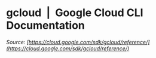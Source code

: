 # gcloud  |  Google Cloud CLI Documentation

*Source: [https://cloud.google.com/sdk/gcloud/reference/](https://cloud.google.com/sdk/gcloud/reference/)*